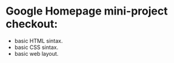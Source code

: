 # Google Homepage mini-project checkout:
- basic HTML sintax. <br>
- basic CSS sintax. <br>
- basic web layout.